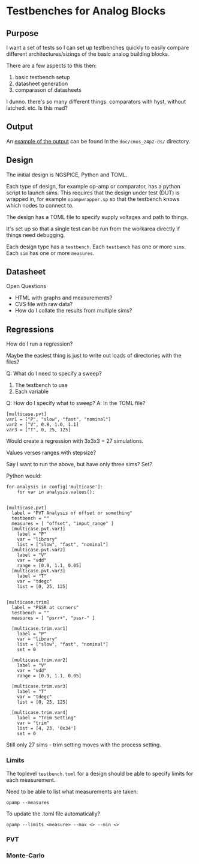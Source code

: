 Testbenches for Analog Blocks
==========================================

Purpose
-------------------------------------------

I want a set of tests so I can set up testbenches quickly to
easily compare different architectures/sizings of the basic
analog building blocks.

There are a few aspects to this then:
1. basic testbench setup
2. datasheet generation
3. comparason of datasheets


I dunno. there's so many different things. comparators with hyst, without
latched. etc. Is this mad?

Output
--------------------------------------------
An [example of the output](doc/cmos_24p2-ds/cmos_24p2-ds.html) can be found
in the `doc/cmos_24p2-ds/` directory.


Design
--------------------------------------------

The initial design is NGSPICE, Python and TOML.

Each type of design, for example op-amp or comparator, has a python script
to launch sims. This requires that the design under test (DUT) is wrapped
in, for example `opampwrapper.sp` so that the testbench knows which nodes
to connect to.

The design has a TOML file to specify supply voltages and path to things.

It's set up so that a single test can be run from the workarea directly if
things need debugging.

Each design type has a `testbench`.
Each `testbench` has one or more `sims`.
Each `sim` has one or more `measures`.


Datasheet
-----------------------------------------------

Open Questions
* HTML with graphs and measurements?
* CVS file with raw data?
* How do I collate the results from multiple sims?


Regressions
------------------------------------------------
How do I run a regression?

Maybe the easiest thing is just to write out loads of directories with the
files?

Q: What do I need to specify a sweep?
 1. The testbench to use
 2. Each variable

Q: How do I specify what to sweep?
A: In the TOML file?

    [multicase.pvt]
    var1 = ["P", "slow", "fast", "nominal"]
    var2 = ["V", 0.9, 1.0, 1.1]
    var3 = ["T", 0, 25, 125]

Would create a regression with 3x3x3 = 27 simulations.

Values verses ranges with stepsize?

Say I want to run the above, but have only three sims? Set?

Python would:

    for analysis in config['multicase']:
        for var in analysis.values():


    [multicase.pvt]
      label = "PVT Analysis of offset or something"
      testbench = ""
      measures = [ "offset", "input_range" ]
      [multicase.pvt.var1]
        label = "P"
        var = "library"
        list = ["slow", "fast", "nominal"]
      [multicase.pvt.var2]
        label = "V"
        var = "vdd"
        range = [0.9, 1.1, 0.05]
      [multicase.pvt.var3]
        label = "T"
        var = "tdegc"
    	list = [0, 25, 125]


    [multicase.trim]
      label = "PSSR at corners"
      testbench = ""
      measures = [ "psrr+", "pssr-" ]

      [multicase.trim.var1]
        label = "P"
        var = "library"
        list = ["slow", "fast", "nominal"]
        set = 0

      [multicase.trim.var2]
        label = "V"
        var = "vdd"
        range = [0.9, 1.1, 0.05]

      [multicase.trim.var3]
        label = "T"
        var = "tdegc"
    	list = [0, 25, 125]

      [multicase.trim.var4]
        label = "Trim Setting"
        var = "trim"
    	list = [4, 23, '0x34']
        set = 0


Still only 27 sims - trim setting moves with the process setting.



### Limits

The toplevel `testbench.toml` for a design should be able to specify limits
for each measurement.

Need to be able to list what measurements are taken:

    opamp --measures

To update the .toml file automatically?

    opamp --limits <measure> --max <> --min <>


### PVT



### Monte-Carlo



